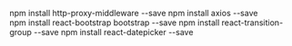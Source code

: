 npm install http-proxy-middleware --save 
npm install axios --save        
npm install react-bootstrap bootstrap --save
npm install react-transition-group --save
npm install react-datepicker --save
